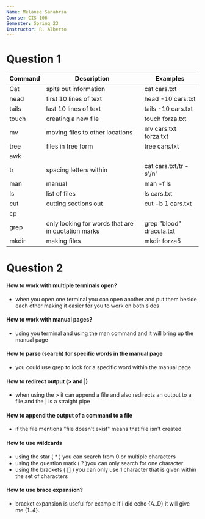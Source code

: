 ```yaml
---
Name: Melanee Sanabria
Course: CIS-106
Semester: Spring 23
Instructor: R. Alberto
---
```

# Question 1 

| Command | Description                                        | Examples                  |
| ------- | -------------------------------------------------- | ------------------------- |
| Cat     | spits out information                              | cat cars.txt              |
| head    | first 10 lines of text                             | head -10 cars.txt         |
| tails   | last 10 lines  of text                             | tails -10 cars.txt        |
| touch   | creating a new file                                | touch forza.txt           |
| mv      | moving files to other locations                    | mv cars.txt forza.txt     |
| tree    | files in tree form                                 | tree cars.txt             |
| awk     |                                                    |                           |
| tr      | spacing letters within                             | cat cars.txt/tr -s'/n'    |
| man     | manual                                             | man -f ls                 |
| ls      | list of files                                      | ls cars.txt               |
| cut     | cutting sections out                               | cut -b 1 cars.txt         |
| cp      |                                                    |                           |
| grep    | only looking for words that are in quotation marks | grep "blood"  dracula.txt |
| mkdir   | making files                                       | mkdir forza5              |


# Question 2

#### How to work with multiple terminals open?

* when you open one terminal you can open another and put them beside each other making it easier for you to work on both sides

#### How to work with manual pages?

* using you terminal and using the man command and it will bring up the manual page 

#### How to parse (search) for specific words in the manual page

* you could use grep to look for a specific word within the manual page 

#### How to redirect output (> and |)

* when using the > it can append a file and also redirects an output to a file and the | is a straight pipe 

#### How to append the output of a command to a file

* if the file mentions "file doesn't exist" means that file isn't created 

#### How to use wildcards 

* using the star ( * ) you can search from 0 or multiple characters 
* using the question mark ( ? )you can only search for one character
* using the brackets ( [] ) you can only use 1 character that is given within the set of characters

#### How to use brace expansion?

* bracket expansion is useful for example if i did echo {A..D} it will give me {1..4}. 